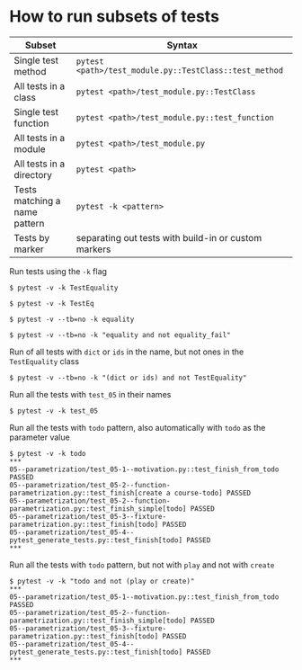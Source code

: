 # How to run subsets of tests

| Subset                        | Syntax                                                 |
|-------------------------------|--------------------------------------------------------|
| Single test method            | `pytest <path>/test_module.py::TestClass::test_method` |
| All tests in a class          | `pytest <path>/test_module.py::TestClass`              |
| Single test function          | `pytest <path>/test_module.py::test_function`          |
| All tests in a module         | `pytest <path>/test_module.py`                         |
| All tests in a directory      | `pytest <path>`                                        |
| Tests matching a name pattern | `pytest -k <pattern>`                                  |
| Tests by marker               | separating out tests with build-in or custom markers   |

Run tests using the `-k` flag
```unix
$ pytest -v -k TestEquality
```

```unix
$ pytest -v -k TestEq
```

```unix
$ pytest -v --tb=no -k equality
```

```unix
$ pytest -v --tb=no -k "equality and not equality_fail"
```

Run of all tests with `dict` or `ids` in the name, but not ones in the `TestEquality` class
```unix
$ pytest -v --tb=no -k "(dict or ids) and not TestEquality"
```

Run all the tests with `test_05` in their names
```unix
$ pytest -v -k test_05
```

Run all the tests with `todo` pattern, also automatically with `todo` as the parameter value
```unix
$ pytest -v -k todo
***
05--parametrization/test_05-1--motivation.py::test_finish_from_todo PASSED
05--parametrization/test_05-2--function-parametrization.py::test_finish[create a course-todo] PASSED
05--parametrization/test_05-2--function-parametrization.py::test_finish_simple[todo] PASSED
05--parametrization/test_05-3--fixture-parametrization.py::test_finish[todo] PASSED
05--parametrization/test_05-4--pytest_generate_tests.py::test_finish[todo] PASSED  
***
```

Run all the tests with `todo` pattern, but not with `play` and not with `create`
```unix
$ pytest -v -k "todo and not (play or create)"
***
05--parametrization/test_05-1--motivation.py::test_finish_from_todo PASSED
05--parametrization/test_05-2--function-parametrization.py::test_finish_simple[todo] PASSED
05--parametrization/test_05-3--fixture-parametrization.py::test_finish[todo] PASSED
05--parametrization/test_05-4--pytest_generate_tests.py::test_finish[todo] PASSED
***
```